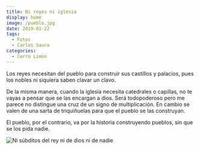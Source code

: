 ```yaml
---
title: Ni reyes ni iglesia
display: home
image: /pueblo.jpg
date: 2019-01-22
tags:
  - Fotos
  - Carlos Saura
categories:
  - Cerro Limón
---
```

Los reyes necesitan del pueblo para construir sus castillos y palacios, pues los nobles ni siquiera saben clavar un clavo.

<!-- more -->
De la misma manera, cuando la iglesia necesita catedrales o capillas, no te vayas a pensar que se las encargan a dios. Será todopoderoso pero me parece no distingue una cruz de un signo de multiplicación. En cambio se valen de una sarta de triquiñuelas para que el pueblo se las construyan.


El pueblo, por el contrario, va por la historia construyendo pueblos, sin que se los pida nadie.

![Ni súbditos del rey ni de dios ni de nadie](/pueblo.jpg)
